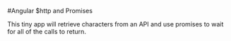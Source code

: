 #Angular $http and Promises

This tiny app will retrieve characters from an API and use promises to wait for all of the calls to return.